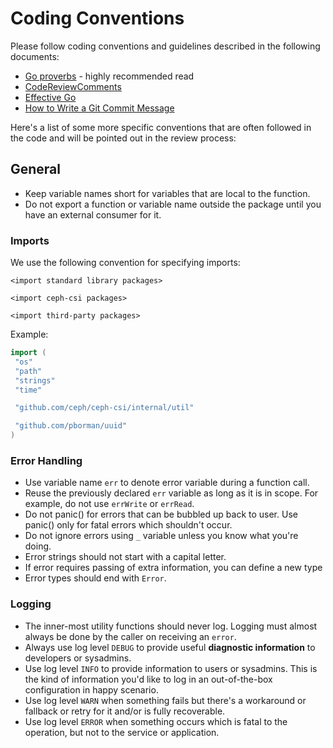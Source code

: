 # Coding Conventions

Please follow coding conventions and guidelines described in the following documents:

* [Go proverbs](https://go-proverbs.github.io/) - highly recommended read
* [CodeReviewComments](https://github.com/golang/go/wiki/CodeReviewComments)
* [Effective Go](https://golang.org/doc/effective_go.html)
* [How to Write a Git Commit Message](https://chris.beams.io/posts/git-commit/)

Here's a list of some more specific conventions that are often followed in
the code and will be pointed out in the review process:

## General

* Keep variable names short for variables that are local to the function.
* Do not export a function or variable name outside the package until you
  have an external consumer for it.

### Imports

We use the following convention for specifying imports:

```
<import standard library packages>

<import ceph-csi packages>

<import third-party packages>
```

Example:

```go
import (
 "os"
 "path"
 "strings"
 "time"

 "github.com/ceph/ceph-csi/internal/util"

 "github.com/pborman/uuid"
)
```

### Error Handling

* Use variable name `err` to denote error variable during a function call.
* Reuse the previously declared `err` variable as long as it is in scope.
  For example, do not use `errWrite` or `errRead`.
* Do not panic() for errors that can be bubbled up back to user. Use panic()
  only for fatal errors which shouldn't occur.
* Do not ignore errors using `_` variable unless you know what you're doing.
* Error strings should not start with a capital letter.
* If error requires passing of extra information, you can define a new type
* Error types should end with `Error`.

### Logging

* The inner-most utility functions should never log. Logging must almost always
  be done by the caller on receiving an `error`.
* Always use log level `DEBUG` to provide useful **diagnostic information** to
  developers or sysadmins.
* Use log level `INFO` to provide information to users or sysadmins. This is the
  kind of information you'd like to log in an out-of-the-box configuration in
  happy scenario.
* Use log level `WARN` when something fails but there's a workaround or fallback
  or retry for it and/or is fully recoverable.
* Use log level `ERROR` when something occurs which is fatal to the operation,
  but not to the service or application.
